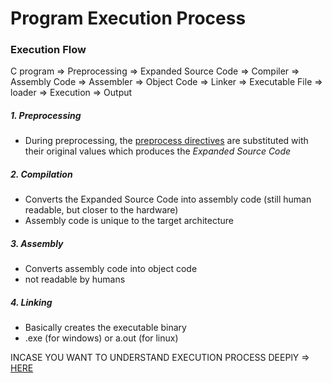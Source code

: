 # Program Execution Process

### Execution Flow

C program =>  Preprocessing => Expanded Source Code => Compiler => Assembly Code => Assembler => Object Code => Linker => Executable File => loader => Execution => Output

##### 1. Preprocessing

- During preprocessing, the [preprocess directives](https://github.com/realKarthikNair/Learning-C-Lang/blob/main/Learning_C/10.%20Preprocessor/Preprocessor%20DIrectives/notes/preprocessor_directives.md) are substituted with their original values which produces the *Expanded Source Code*

##### 2. Compilation

- Converts the Expanded Source Code into assembly code (still human readable, but closer to the hardware)
- Assembly code is unique to the target architecture

##### 3. Assembly

- Converts assembly code into object code 
- not readable by humans

##### 4. Linking

- Basically creates the executable binary
- .exe (for windows) or a.out (for linux)

INCASE YOU WANT TO UNDERSTAND EXECUTION PROCESS DEEPlY => [HERE](https://hackthedeveloper.com/c-program-compilation-process/)

